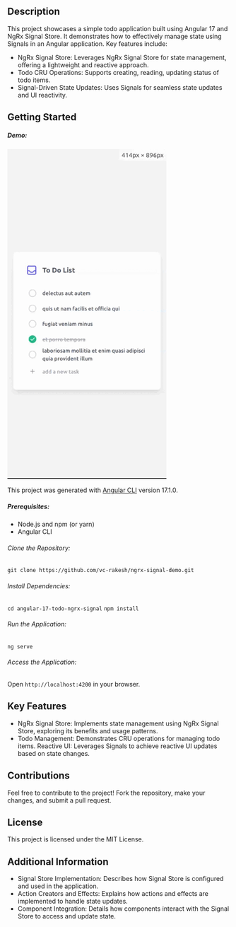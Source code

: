 ## Description

This project showcases a simple todo application built using Angular 17 and NgRx Signal Store. It demonstrates how to effectively manage state using Signals in an Angular application. Key features include:

- NgRx Signal Store: Leverages NgRx Signal Store for state management, offering a lightweight and reactive approach.
- Todo CRU Operations: Supports creating, reading, updating status of todo items.
- Signal-Driven State Updates: Uses Signals for seamless state updates and UI reactivity.
## Getting Started

##### Demo:
![screenshot](screenshot.gif)

This project was generated with [Angular CLI](https://github.com/angular/angular-cli) version 17.1.0.

##### Prerequisites:

- Node.js and npm (or yarn)
- Angular CLI

###### Clone the Repository:
`git clone https://github.com/vc-rakesh/ngrx-signal-demo.git`

###### Install Dependencies:

`cd angular-17-todo-ngrx-signal`
`npm install`

###### Run the Application:
`ng serve`

###### Access the Application:
Open `http://localhost:4200` in your browser.

## Key Features

- NgRx Signal Store: Implements state management using NgRx Signal Store, exploring its benefits and usage patterns.
- Todo Management: Demonstrates CRU operations for managing todo items.
Reactive UI: Leverages Signals to achieve reactive UI updates based on state changes.

## Contributions

Feel free to contribute to the project! Fork the repository, make your changes, and submit a pull request.

## License
This project is licensed under the MIT License.

## Additional Information

- Signal Store Implementation: Describes how Signal Store is configured and used in the application.
- Action Creators and Effects: Explains how actions and effects are implemented to handle state updates.
- Component Integration: Details how components interact with the Signal Store to access and update state.
